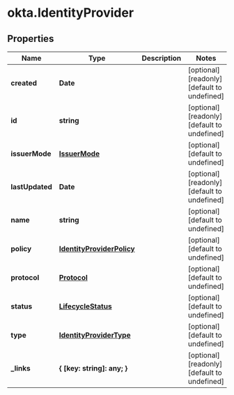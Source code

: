 # okta.IdentityProvider

## Properties

Name | Type | Description | Notes
------------ | ------------- | ------------- | -------------
**created** | **Date** |  | [optional] [readonly] [default to undefined]
**id** | **string** |  | [optional] [readonly] [default to undefined]
**issuerMode** | [**IssuerMode**](IssuerMode.md) |  | [optional] [default to undefined]
**lastUpdated** | **Date** |  | [optional] [readonly] [default to undefined]
**name** | **string** |  | [optional] [default to undefined]
**policy** | [**IdentityProviderPolicy**](IdentityProviderPolicy.md) |  | [optional] [default to undefined]
**protocol** | [**Protocol**](Protocol.md) |  | [optional] [default to undefined]
**status** | [**LifecycleStatus**](LifecycleStatus.md) |  | [optional] [default to undefined]
**type** | [**IdentityProviderType**](IdentityProviderType.md) |  | [optional] [default to undefined]
**_links** | **{ [key: string]: any; }** |  | [optional] [readonly] [default to undefined]

